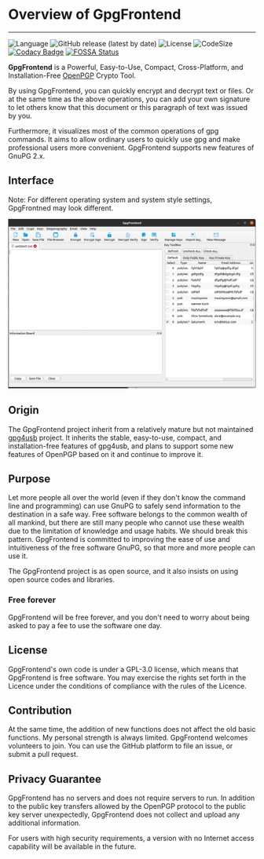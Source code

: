 # Overview of GpgFrontend
---
![Language](https://img.shields.io/badge/language-C%2B%2B-green)
![GitHub release (latest by date)](https://img.shields.io/github/v/release/saturneric/gpgfrontend)
![License](https://img.shields.io/badge/License-GPL--3.0-orange)
![CodeSize](https://img.shields.io/github/languages/code-size/saturneric/GpgFrontend)
[![Codacy Badge](https://app.codacy.com/project/badge/Grade/d1750e052a85430a8f1f84e58a0fceda)](https://www.codacy.com/gh/saturneric/GpgFrontend/dashboard?utm_source=github.com&amp;utm_medium=referral&amp;utm_content=saturneric/GpgFrontend&amp;utm_campaign=Badge_Grade)
[![FOSSA Status](https://app.fossa.com/api/projects/git%2Bgithub.com%2Fsaturneric%2FGpgFrontend.svg?type=shield)](https://app.fossa.com/projects/git%2Bgithub.com%2Fsaturneric%2FGpgFrontend?ref=badge_shield)

**GpgFrontend** is a Powerful, Easy-to-Use, Compact, Cross-Platform, and
Installation-Free [OpenPGP](https://www.openpgp.org/) Crypto Tool.

By using GpgFrontend, you can quickly encrypt and decrypt text or files. Or at the same time as the above operations,
you can add your own signature to let others know that this document or this paragraph of text was issued by you.

Furthermore, it visualizes most of the common operations of gpg commands. It aims to allow ordinary users to quickly use
gpg and make professional users more convenient. GpgFrontend supports new features of GnuPG 2.x.

## Interface

Note: For different operating system and system style settings, GpgFrontned may look different.

![image-20220109192100901](_media/overview/image-20220109192100901.png)

## Origin

The GpgFrontend project inherit from a relatively mature but not maintained [gpg4usb](https://www.gpg4usb.org/) project.
It inherits the stable, easy-to-use, compact, and installation-free features of gpg4usb, and plans to support some new
features of OpenPGP based on it and continue to improve it.

## Purpose

Let more people all over the world (even if they don't know the command line and programming) can use GnuPG to safely
send information to the destination in a safe way. Free software belongs to the common wealth of all mankind, but there
are still many people who cannot use these wealth due to the limitation of knowledge and usage habits. We should break
this pattern. GpgFrontend is committed to improving the ease of use and intuitiveness of the free software GnuPG, so
that more and more people can use it.

The GpgFrontend project is as open source, and it also insists on using open source codes and libraries.

### Free forever

GpgFrontend will be free forever, and you don't need to worry about being asked to pay a fee to use the software one
day.

## License

GpgFrontend's own code is under a GPL-3.0 license, which means that GpgFrontend is free software. You may exercise the
rights set forth in the Licence under the conditions of compliance with the rules of the Licence.

## Contribution

At the same time, the addition of new functions does not affect the old basic functions. My personal strength is always
limited. GpgFrontend welcomes volunteers to join. You can use the GitHub platform to file an issue, or submit a pull
request.

## Privacy Guarantee

GpgFrontend has no servers and does not require servers to run. In addition to the public key transfers allowed by the
OpenPGP protocol to the public key server unexpectedly, GpgFrontend does not collect and upload any additional
information.

For users with high security requirements, a version with no Internet access capability will be available in the future.